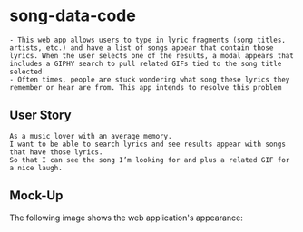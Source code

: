 # song-data-code

```
- This web app allows users to type in lyric fragments (song titles, artists, etc.) and have a list of songs appear that contain those lyrics. When the user selects one of the results, a modal appears that includes a GIPHY search to pull related GIFs tied to the song title selected
- Often times, people are stuck wondering what song these lyrics they remember or hear are from. This app intends to resolve this problem
```


## User Story 

```
As a music lover with an average memory.
I want to be able to search lyrics and see results appear with songs that have those lyrics.
So that I can see the song I’m looking for and plus a related GIF for a nice laugh.

```

## Mock-Up

The following image shows the web application's appearance:




